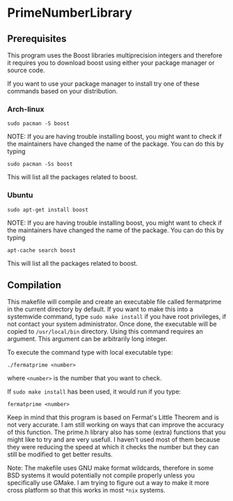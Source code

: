 # PrimeNumberLibrary

## Prerequisites

This program uses the Boost libraries multiprecision integers and therefore it requires you to download boost using either your package manager 
or source code.

If you want to use your package manager to install try one of these commands based on your distribution.

### Arch-linux
```
sudo pacman -S boost 
```
NOTE: If you are having trouble installing boost, you might want to check if the maintainers have changed the name of the package.
You can do this by typing
```
sudo pacman -Ss boost
```
This will list all the packages related to boost.

### Ubuntu
```
sudo apt-get install boost
```

NOTE: If you are having trouble installing boost, you might want to check if the maintainers have changed the name of the package.
You can do this by typing 
```
apt-cache search boost
```
This will list all the packages related to boost.

## Compilation

This makefile will compile and create an executable file called fermatprime in the current directory by default. If you want to make this into 
a systemwide command, type `sudo make install` if you have root privileges, if not contact your system administrator. Once done, the executable will be copied to `/usr/local/bin` directory. 
Using this command requires an argument. This argument can be arbitrarily long integer.

To execute the command type with local executable type:

```
./fermatprime <number>
```

where `<number>` is the number that you want to check.

If `sudo make install` has been used, it would run if you type:

```
fermatprime <number>
```

Keep in mind that this program is based on Fermat's Little Theorem and is not very accurate. I am still working on ways that can improve the accuracy of this function.
The prime.h library also has some (extra) functions that you might like to try and are very usefull. I haven't used most of them because they 
were reducing the speed at which it checks the number but they can still be modified to get better results.

Note: The makefile uses GNU make format wildcards, therefore in some BSD systems it would potentially not compile properly unless you 
specifically use GMake. I am trying to figure out a way to make it more cross platform so that this works in most `*nix` systems.
